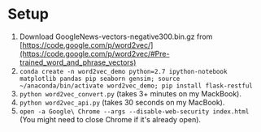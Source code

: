 # Setup
1. Download GoogleNews-vectors-negative300.bin.gz from [https://code.google.com/p/word2vec/](https://code.google.com/p/word2vec/#Pre-trained_word_and_phrase_vectors)
2. ``conda create -n word2vec_demo python=2.7 ipython-notebook matplotlib pandas pip seaborn gensim; source ~/anaconda/bin/activate word2vec_demo; pip install flask-restful``
3. ``python word2vec_convert.py`` (takes 3+ minutes on my MackBook).
4. ``python word2vec_api.py`` (takes 30 seconds on my MacBook).
5. ``open -a Google\ Chrome --args --disable-web-security index.html`` (You might need to close Chrome if it's already open).
